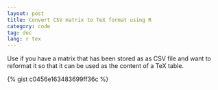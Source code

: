 ```yaml
---
layout: post
title: Convert CSV matrix to TeX format using R
category: code
tag: doc
lang: r tex
---
```


Use if you have a matrix that has been stored as as CSV file and want to reformat it so that it can be used as the content of a TeX table.

{% gist c0456e163483699ff36c %}
